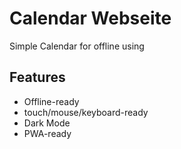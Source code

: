 
# Calendar Webseite

Simple Calendar for offline using

## Features

- Offline-ready
- touch/mouse/keyboard-ready
- Dark Mode
- PWA-ready
